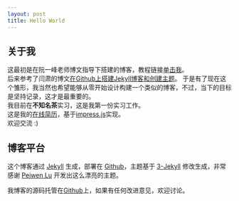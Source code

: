 ```yaml
---
layout: post
title: Hello World
---
```


## 关于我
这最初是在阮一峰老师博文指导下搭建的博客，教程链接<a href="http://www.ruanyifeng.com/blog/2012/08/blogging_with_jekyll.html">单击我</a>。  
后来参考了闫肃的博文[在Github上搭建Jekyll博客和创建主题](http://yansu.org/2014/02/12/how-to-deploy-a-blog-on-github-by-jekyll.html"在Github上搭建Jekyll博客和创建主题")。  
于是有了现在这个雏形，我当然也希望能够从零开始设计构建一个类似的博客，不过，当下的目标是坚持记录，这才是最重要的。  
我目前在**不知名茶**实习，这是我第一份实习工作。  
这是我的[在线简历](http://byr-gdp.github.io/resume_impress.js)，基于[impress.js](https://github.com/bartaz/impress.js/)实现。  
欢迎交流 :)

## 博客平台

这个博客通过 [Jekyll](http://jekyllrb.com/) 生成，部署在 [Github](https://pages.github.com)，主题基于 [3-Jekyll](https://github.com/P233/3-Jekyll) 修改生成，非常感谢 [Peiwen Lu](https://github.com/P233) 开发出这么漂亮的主题。

我博客的源码托管在[Github](https://github.com/byr-gdp/byr-gdp.github.io)上，如果有任何改进意见，欢迎讨论。